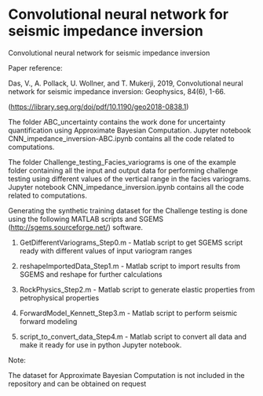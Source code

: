 # Convolutional neural network for seismic impedance inversion

Convolutional neural network for seismic impedance inversion

Paper reference:

Das, V., A. Pollack, U. Wollner, and T. Mukerji, 2019, Convolutional neural network for seismic impedance inversion: Geophysics, 84(6), 1-66.

(https://library.seg.org/doi/pdf/10.1190/geo2018-0838.1)

The folder ABC_uncertainty contains the work done for uncertainty quantification using Approximate Bayesian Computation. Jupyter notebook CNN_impedance_inversion-ABC.ipynb contains all the code related to computations. 

The folder Challenge_testing_Facies_variograms is one of the example folder containing all the input and output data for performing challenge testing using different values of the vertical range in the facies variograms. Jupyter notebook CNN_impedance_inversion.ipynb contains all the code related to computations. 

Generating the synthetic training dataset for the Challenge testing is done using the following MATLAB scripts and SGEMS (http://sgems.sourceforge.net/) software.

1. GetDifferentVariograms_Step0.m - Matlab script to get SGEMS script ready with different values of input variogram ranges 

2. reshapeImportedData_Step1.m - Matlab script to import results from SGEMS and reshape for further calculations 

3. RockPhysics_Step2.m - Matlab script to generate elastic properties from petrophysical properties

4. ForwardModel_Kennett_Step3.m - Matlab script to perform seismic forward modeling 

5. script_to_convert_data_Step4.m - Matlab script to convert all data and make it ready for use in python Jupyter notebook.





Note:

The dataset for Approximate Bayesian Computation is not included in the repository and can be obtained on request


